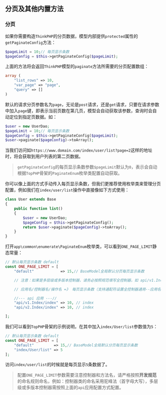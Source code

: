 ## 分页及其他内置方法

### 分页

如果你需要构造`ThinkPHP`的分页数据，模型内部提供`protected`属性的`getPaginateConfig`方法：

```php
$pageLimit = 10;// 每页显示条数
$pageConfig = $this->getPaginateConfig($pageLimit);
```

上面的方法将会返回`ThinkPHP`模型的`paginate`方法所需要的分页配置数组：

```php
array (
    "list_rows" => 10,
    "var_page" => "page",
    "query" => []
)
```

默认的请求分页参数名为`page`，无论是`post`请求，还是`get`请求，只要在请求参数中加入`page`键，即表示当前页数在第几页，模型会自动获取该参数，查询时会自动定位到指定页数据。如：

```php
$user = new UserDao;
$pageLimit = 10;// 每页显示条数
$pageConfig = $this->getPaginateConfig($pageLimit);
$user->paginate($pageConfig)->toArray();
```

当我们访问如`https://www.domain.com/index/user/list?page=2`这样的地址时，将会获取到用户列表的第二页数据。

> `getPaginateConfig`的每页显示条数参数`$pageLimit`默认为`0`，表示会自动根据`TopPHP`骨架的`PaginateEnum`枚举类配置自动获取。

你可以像上面的方式手动传入每页显示条数，但我们更推荐使用枚举类来管理分页配置，例如我们在`index/user/list`操作中直接像如下方式使用：

```php
class User extends Base
{
    public function list()
    {
        $user = new UserDao;
        $pageConfig = $this->getPaginateConfig();
        return $user->paginate($pageConfig)->toArray();
    }
}
```

打开`app\common\enumerate\PaginateEnum`枚举类，可以看到`ONE_PAGE_LIMIT`静态常量：

```php
// 默认每页显示条数 default
const ONE_PAGE_LIMIT = [
    "default"            => 15,// BaseModel全局默认分页每页显示条数

    // 注意：如果是多层级或多版本控制器，请务必按照规范填写全控制器，如 api/v1.Index/index 或 index/layered.Index/index，否则将不生效，会自动使用默认的

    // 应用名/控制器名/操作名 =》 每页显示条数（支持通配符设置全控制器通用--应用名/控制器名/*）

    //--- api 应用 ---//
    "api/v1.Index/index" => 10, // index
    "api/v2.Index/index" => 10, // index

];
```

我们可以看到`TopPHP`骨架的示例说明，在其中加入`index/User/list`参数值为`5`：

```php
// 默认每页显示条数 default
const ONE_PAGE_LIMIT = [
    "default"         => 15,// BaseModel全局默认分页每页显示条数
    "index/User/list" => 5 
];
```

访问`index/user/list`的时候就是每页显示`5`条数据了。

> 配置`ONE_PAGE_LIMIT`参数需要注意控制器和方法名，请严格按照**开发规范**的命名规则命名，例如：控制器类的命名采用驼峰法（首字母大写），多层级或多版本控制器需按照上面的`api`应用配置方式配置。



